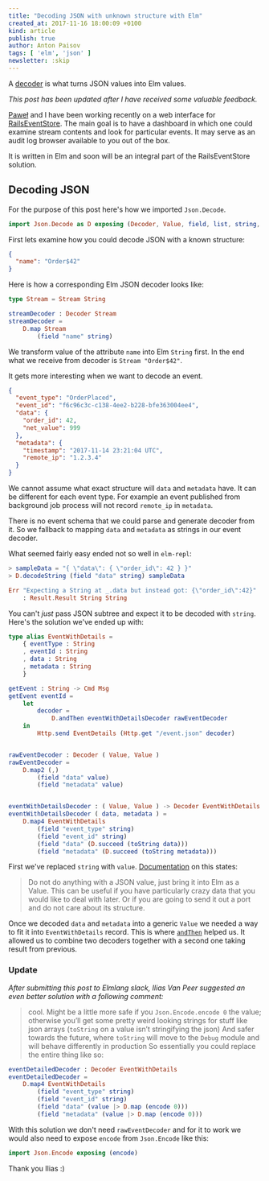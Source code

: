 ```yaml
---
title: "Decoding JSON with unknown structure with Elm"
created_at: 2017-11-16 18:00:09 +0100
kind: article
publish: true
author: Anton Paisov
tags: [ 'elm', 'json' ]
newsletter: :skip
---
```


A
[decoder](http://package.elm-lang.org/packages/elm-lang/core/5.1.1/Json-Decode)
is what turns JSON values into Elm values.

<!-- more -->

_This post has been updated after I have received some valuable feedback._

[Paweł](/by/pacana/) and I have been working recently on a web interface for
[RailsEventStore](https://railseventstore.org). The main goal is to have a
dashboard in which one could examine stream contents and look for particular
events. It may serve as an audit log browser available to you out of the box.

It is written in Elm and soon will be an integral part of the RailsEventStore
solution.

## Decoding JSON

For the purpose of this post here's how we imported `Json.Decode`.

```elm
import Json.Decode as D exposing (Decoder, Value, field, list, string, at, value)
```

First lets examine how you could decode JSON with a known structure:

```json
{
  "name": "Order$42"
}
```

Here is how a corresponding Elm JSON decoder looks like:

```elm
type Stream = Stream String

streamDecoder : Decoder Stream
streamDecoder =
    D.map Stream
        (field "name" string)
```

We transform value of the attribute `name` into Elm `String` first. In the end
what we receive from decoder is `Stream "Order$42"`.

It gets more interesting when we want to decode an event.

```json
{
  "event_type": "OrderPlaced",
  "event_id": "f6c96c3c-c138-4ee2-b228-bfe363004ee4",
  "data": {
    "order_id": 42,
    "net_value": 999
  },
  "metadata": {
    "timestamp": "2017-11-14 23:21:04 UTC",
    "remote_ip": "1.2.3.4"
  }
}
```

We cannot assume what exact structure will `data` and `metadata` have. It can be
different for each event type. For example an event published from background
job process will not record `remote_ip` in `metadata`.

There is no event schema that we could parse and generate decoder from it. So we
fallback to mapping `data` and `metadata` as strings in our event decoder.

What seemed fairly easy ended not so well in `elm-repl`:

```elm
> sampleData = "{ \"data\": { \"order_id\": 42 } }"
> D.decodeString (field "data" string) sampleData

Err "Expecting a String at _.data but instead got: {\"order_id\":42}"
    : Result.Result String String
```

You can't _just_ pass JSON subtree and expect it to be decoded with `string`.
Here's the solution we've ended up with:

```elm
type alias EventWithDetails =
    { eventType : String
    , eventId : String
    , data : String
    , metadata : String
    }

getEvent : String -> Cmd Msg
getEvent eventId =
    let
        decoder =
            D.andThen eventWithDetailsDecoder rawEventDecoder
    in
        Http.send EventDetails (Http.get "/event.json" decoder)


rawEventDecoder : Decoder ( Value, Value )
rawEventDecoder =
    D.map2 (,)
        (field "data" value)
        (field "metadata" value)


eventWithDetailsDecoder : ( Value, Value ) -> Decoder EventWithDetails
eventWithDetailsDecoder ( data, metadata ) =
    D.map4 EventWithDetails
        (field "event_type" string)
        (field "event_id" string)
        (field "data" (D.succeed (toString data)))
        (field "metadata" (D.succeed (toString metadata)))
```

First we've replaced `string` with `value`.
[Documentation](http://package.elm-lang.org/packages/elm-lang/core/5.1.1/Json-Decode#value)
on this states:

> Do not do anything with a JSON value, just bring it into Elm as a Value. This
> can be useful if you have particularly crazy data that you would like to deal
> with later. Or if you are going to send it out a port and do not care about
> its structure.

Once we decoded `data` and `metadata` into a generic `Value` we needed a way to
fit it into `EventWithDetails` record. This is where
[`andThen`](http://package.elm-lang.org/packages/elm-lang/core/5.1.1/Json-Decode#andThen)
helped us. It allowed us to combine two decoders together with a second one
taking result from previous.


### Update

_After submitting this post to Elmlang slack, Ilias Van Peer suggested an even better solution with a following comment:_

> cool. Might be a little more safe if you `Json.Encode.encode 0` the value; otherwise you’ll get some pretty weird looking strings for stuff like json arrays
> (`toString` on a value isn’t stringifying the json)
> And safer towards the future, where `toString` will move to the `Debug` module and will behave differently in production
> So essentially you could replace the entire thing like so:

```elm
eventDetailedDecoder : Decoder EventWithDetails
eventDetailedDecoder =
    D.map4 EventWithDetails
        (field "event_type" string)
        (field "event_id" string)
        (field "data" (value |> D.map (encode 0)))
        (field "metadata" (value |> D.map (encode 0)))
```

With this solution we don't need `rawEventDecoder` and for it to work we would also need to expose `encode` from `Json.Encode` like this:

```elm
import Json.Encode exposing (encode)
```

Thank you Ilias :)
